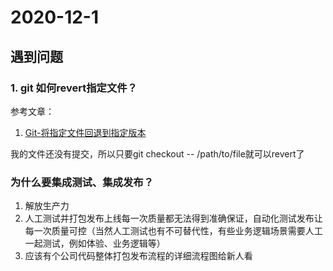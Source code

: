 # 2020-12-1

## 遇到问题

### 1. git 如何revert指定文件？

参考文章：

1. [Git-将指定文件回退到指定版本](https://blog.csdn.net/panweiwei1994/article/details/78501371)

我的文件还没有提交，所以只要git checkout -- /path/to/file就可以revert了



### 为什么要集成测试、集成发布？

1. 解放生产力
2. 人工测试并打包发布上线每一次质量都无法得到准确保证，自动化测试发布让每一次质量可控（当然人工测试也有不可替代性，有些业务逻辑场景需要人工一起测试，例如体验、业务逻辑等）
3. 应该有个公司代码整体打包发布流程的详细流程图给新人看







